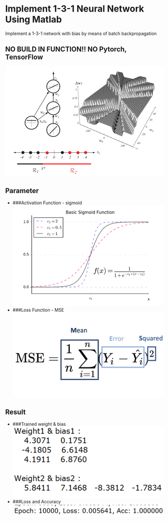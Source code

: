 # Implement 1-3-1 Neural Network Using Matlab

Implement a 1-3-1 network with bias by means of batch backpropagation

## NO BUILD IN FUNCTION!! NO Pytorch, TensorFlow

![](Pic/model.png)

## Parameter
+ ###Activation Function - sigmoid
![](Pic/sigmoid.png)
+ ###Loss Function - MSE
![](Pic/mse.jpg)


## Result
+ ###Trained weight & bias
![](Pic/weight.png)
+ ###Loss and Accuracy
![](Pic/res.png)